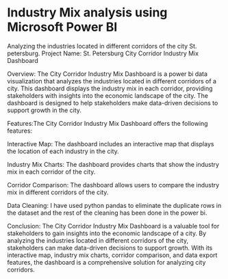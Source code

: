 # Industry Mix analysis using Microsoft Power BI

Analyzing the industries located in different corridors of the city St. petersburg. Project Name: St. Petersburg City Corridor Industry Mix Dashboard

Overview: The City Corridor Industry Mix Dashboard is a power bi data visualization that analyzes the industries located in different corridors of a city. This dashboard displays the industry mix in each corridor, providing stakeholders with insights into the economic landscape of the city. The dashboard is designed to help stakeholders make data-driven decisions to support growth in the city.

Features:The City Corridor Industry Mix Dashboard offers the following features:

Interactive Map: The dashboard includes an interactive map that displays the location of each industry in the city.

Industry Mix Charts: The dashboard provides charts that show the industry mix in each corridor of the city.

Corridor Comparison: The dashboard allows users to compare the industry mix in different corridors of the city.

Data Cleaning: I have used python pandas to eliminate the duplicate rows in the dataset and the rest of the cleaning has been done in the power bi.

Conclusion: The City Corridor Industry Mix Dashboard is a valuable tool for stakeholders to gain insights into the economic landscape of a city. By analyzing the industries located in different corridors of the city, stakeholders can make data-driven decisions to support growth. With its interactive map, industry mix charts, corridor comparison, and data export features, the dashboard is a comprehensive solution for analyzing city corridors.

